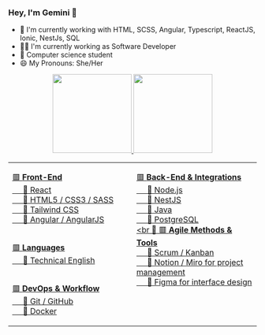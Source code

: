 ### Hey, I'm Gemini 👋


- 🌱 I'm currently working with HTML, SCSS, Angular, Typescript, ReactJS, Ionic, NestJs, SQL
- 👩‍💻 I'm currently working as Software Developer
- 📕 Computer science student
- 😄 My Pronouns: She/Her


<!--
**gevasconcelos/gevasconcelos** is a ✨ _special_ ✨ repository because its `README.md` (this file) appears on your GitHub profile.

Here are some ideas to get you started:

- 🔭 I’m currently working on ...
- 🌱 I’m currently learning ...
- 👯 I’m looking to collaborate on ...
- 🤔 I’m looking for help with ...
- 💬 Ask me about ...
- 📫 How to reach me: ...
 
- ⚡ Fun fact: ...
-->

<div align="center">
  <a href="https://github.com/geminivasconcelos">
  <img height="160em" src="https://github-readme-stats.vercel.app/api?username=geminivasconcelos&show_icons=true&theme=transparent&include_all_commits=true&count_private=true"/>
  <img height="160em" src="https://github-readme-stats.vercel.app/api/top-langs/?username=geminivasconcelos&layout=compact&langs_count=7&theme=transparent"/>
</div>

 
 
<div align="center">
<table>
  <tr>
    <td valign="top" width="50%">

🟥 <span style="font-size:16px"><b>Front-End</b></span><br>
&nbsp;&nbsp;&nbsp;&nbsp; 🔸 React<br>
&nbsp;&nbsp;&nbsp;&nbsp; 🔸 HTML5 / CSS3 / SASS<br>
&nbsp;&nbsp;&nbsp;&nbsp; 🔸 Tailwind CSS<br>
&nbsp;&nbsp;&nbsp;&nbsp; 🔸 Angular / AngularJS<br><br>

🟥 <span style="font-size:16px"><b>Languages</b></span><br>
&nbsp;&nbsp;&nbsp;&nbsp; 🔸 Technical English<br><br>

🟥 <span style="font-size:16px"><b>DevOps & Workflow</b></span><br>
&nbsp;&nbsp;&nbsp;&nbsp; 🔸 Git / GitHub<br>
&nbsp;&nbsp;&nbsp;&nbsp; 🔸 Docker<br>

</td>
<td valign="top" width="50%">

🟥 <span style="font-size:16px"><b>Back-End & Integrations</b></span><br>
&nbsp;&nbsp;&nbsp;&nbsp; 🔸 Node.js<br>
&nbsp;&nbsp;&nbsp;&nbsp; 🔸 NestJS<br>
&nbsp;&nbsp;&nbsp;&nbsp; 🔸 Java<br>
&nbsp;&nbsp;&nbsp;&nbsp; 🔸 PostgreSQL<br><br 🔸
🟥 <span style="font-size: 16px"><b>Agile Methods & Tools</b></span><br>
&nbsp;&nbsp;&nbsp;&nbsp; 🔸 Scrum / Kanban<br>
&nbsp;&nbsp;&nbsp;&nbsp; 🔸 Notion / Miro for project management<br>
&nbsp;&nbsp;&nbsp;&nbsp; 🔸 Figma for interface design<br>

</td>
  </tr>
</table>

</div>


 
  
  <div align="center"> 

<!--   <a href="https://instagram.com/gealvss" target="_blank"><img src="https://img.shields.io/badge/-Instagram-%23E4405F?style=for-the-badge&logo=instagram&logoColor=white" target="_blank"></a> -->
<!-- <a href="https://discord.gg/392402912250298371" target="_blank"><img src="https://img.shields.io/badge/Discord-7289DA?style=for-the-badge&logo=discord&logoColor=white" target="_blank"></a> -->
 <!-- <a href = "mailto:geminivasconceelos@gmail.com"><img src="https://img.shields.io/badge/-Gmail-%23333?style=for-the-badge&logo=gmail&logoColor=white" target="_blank"></a> -->
<!--   <a href="https://www.linkedin.com/in/gemini-vasconcelos-955236214/" target="_blank"><img src="https://img.shields.io/badge/-LinkedIn-%230077B5?style=for-the-badge&logo=linkedin&logoColor=white" target="_blank"></a> -->
    
 <!--  ![Snake animation](https://github.com/geminivasconcelos/geminivasconcelos/blob/output/github-contribution-grid-snake.svg) -->


 
 
</div>

  
  ##
